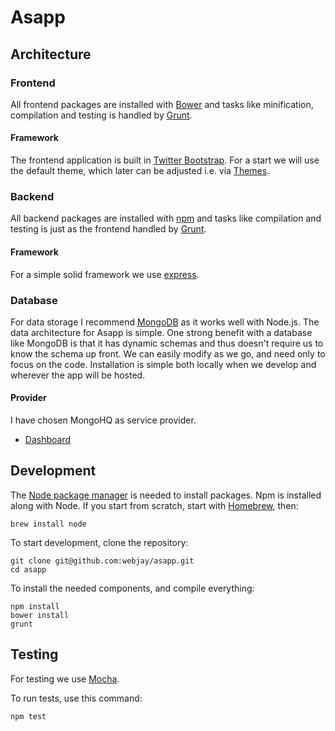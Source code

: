 # Asapp

## Architecture

### Frontend

All frontend packages are installed with [Bower](http://bower.io) and tasks like minification, compilation and testing is handled by [Grunt](http://gruntjs.com).

#### Framework

The frontend application is built in [Twitter Bootstrap](http://getbootstrap.com). For a start we will use the default theme, which later can be adjusted i.e. via [Themes](http://expo.getbootstrap.com/resources/).

### Backend

All backend packages are installed with [npm](https://www.npmjs.org) and tasks like compilation and testing is just as the frontend handled by [Grunt](http://gruntjs.com).

#### Framework

For a simple solid framework we use [express](http://expressjs.com).

### Database

For data storage I recommend [MongoDB](http://www.mongodb.org) as it works well with Node.js. The data architecture for Asapp is simple. One strong benefit with a database like MongoDB is that it has dynamic schemas and thus doesn't require us to know the schema up front. We can easily modify as we go, and need only to focus on the code. 
Installation is simple both locally when we develop and wherever the app will be hosted.

#### Provider

I have chosen MongoHQ as service provider. 

- [Dashboard](https://app.mongohq.com/asapp/mongo/asapp)

## Development

The [Node package manager](http://www.npmjs.com) is needed to install packages. Npm is installed along with Node.
If you start from scratch, start with [Homebrew](http://brew.sh/#install), then:

    brew install node

To start development, clone the repository:

    git clone git@github.com:webjay/asapp.git
    cd asapp
  
To install the needed components, and compile everything:

    npm install
    bower install
    grunt

## Testing

For testing we use [Mocha](http://mochajs.org/).

To run tests, use this command:

    npm test
